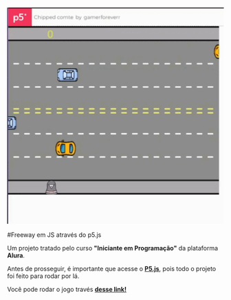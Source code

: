 <p align="center">
    <img src="https://github.com/William-Alef/im-back/blob/main/projetoFreeway/game-preview.gif" width="550">
</p>

#Freeway em JS através do p5.js

Um projeto tratado pelo curso **"Iniciante em Programação"** da plataforma **Alura**.

Antes de prosseguir, é importante que acesse o **[P5.js](editor.p5js.org)**, pois todo o projeto foi feito para rodar por lá.

Você pode rodar o jogo través **[desse link!](https://editor.p5js.org/gamerforeverr/full/uboJ_EGSE)**